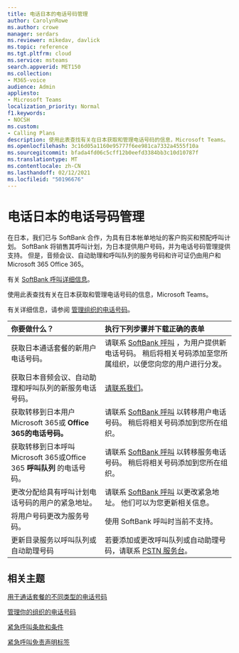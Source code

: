 ```yaml
---
title: 电话日本的电话号码管理
author: CarolynRowe
ms.author: crowe
manager: serdars
ms.reviewer: mikedav, davlick
ms.topic: reference
ms.tgt.pltfrm: cloud
ms.service: msteams
search.appverid: MET150
ms.collection:
- M365-voice
audience: Admin
appliesto:
- Microsoft Teams
localization_priority: Normal
f1.keywords:
- NOCSH
ms.custom:
- Calling Plans
description: 使用此表查找有关在日本获取和管理电话号码的信息，Microsoft Teams。
ms.openlocfilehash: 3c16d05a1160e95777f6ee981ca7332a4555f10a
ms.sourcegitcommit: bfada4fd06c5cff12b0eefd3384bb3c10d10787f
ms.translationtype: MT
ms.contentlocale: zh-CN
ms.lasthandoff: 02/12/2021
ms.locfileid: "50196676"
---
```

# <a name="phone-number-management-for-japan"></a>电话日本的电话号码管理

在日本，我们已与 SoftBank 合作，为具有日本帐单地址的客户购买和预配呼叫计划。 SoftBank 将销售其呼叫计划，为日本提供用户号码，并为电话号码管理提供支持。 但是，音频会议、自动助理和呼叫队列的服务号码和许可证仍由用户和Microsoft 365 Office 365。

有关 [SoftBank 呼叫详细信息](https://aka.ms/SoftBankVoicePlan)。

使用此表查找有关在日本获取和管理电话号码的信息，Microsoft Teams。

有关详细信息，请参阅  [管理组织的电话号码](manage-phone-numbers-for-your-organization.md)。
  
|**你要做什么？**|**执行下列步骤并下载正确的表单**|
|:-----|:-----|
|获取日本通话套餐的新用户电话号码。|请联系 [SoftBank 呼叫](https://aka.ms/SoftBankVoicePlan) ，为用户提供新电话号码。 稍后将相关号码添加至您所属组织，以便您向您的用户进行分发。 <br/>
|获取日本音频会议、自动助理和呼叫队列的新服务电话号码。|[请联系我们](mailto:ptnapac@microsoft.com)。|
|获取转移到日本用户Microsoft 365或 **Office 365的电话号码。**|请联系 [SoftBank 呼叫](https://aka.ms/SoftBankVoicePlan) 以转移用户电话号码。 稍后将相关号码添加到您所在组织。  <br/> |
|获取转移到日本呼叫Microsoft 365或Office 365 **呼叫队列** 的电话号码。|请联系 [SoftBank 呼叫](https://aka.ms/SoftBankVoicePlan) 以转移服务电话号码。 稍后将相关号码添加到您所在组织。|
|更改分配给具有呼叫计划电话号码的用户的紧急地址。|请联系 [SoftBank 呼叫](https://aka.ms/SoftBankVoicePlan) 以更改紧急地址。 他们可以为您更新相关信息。|
|将用户号码更改为服务号码。 |使用 SoftBank 呼叫时当前不支持。|
|更新目录服务以呼叫队列或自动助理号码|若要添加或更改呼叫队列或自动助理号码，请联系 [PSTN 服务台](contact-pstn-service-desk.md)。 |

## <a name="related-topics"></a>相关主题

[用于通话套餐的不同类型的电话号码](../different-kinds-of-phone-numbers-used-for-calling-plans.md)

[管理你的组织的电话号码](manage-phone-numbers-for-your-organization.md)

[紧急呼叫条款和条件](../emergency-calling-terms-and-conditions.md)

[紧急呼叫免责声明标签](https://download.microsoft.com/download/a/8/0/a807c43d-2177-4fe0-8732-86b3784ae6e5/emergency-calling-label-(en-us)-(v.1.0).zip)
